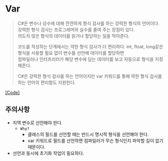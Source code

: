 # Var

> C#은 변수나 상수에 대해 깐깐하게 형식 검사를 하는 강력한 형식의 언어이다.<br>
> 강력한 형식 검사는 프로그래머의 실수를 줄여 주는 장점이 있다. <br>
> 의도치 않은 형식의 데이터를 읽거나 할당하는 일을 막아준다.
>
> 코드를 작성하는 단계에서는 약한 형식 검사가 더 편리하다.
> int, float, long같은 형식을 사용할 필요 없이 변수를 선언해 데이터를 할당하면<br>
> 컴파일러나 인터프리터가 해당 변수에 담는 데이터를 보고 자동으로 형식을 지정해준다.
>
> C#은 강력한 형식 검사를 하는 언어이지만 var 키워드를 통해 약한 형식 검사를 하는 언어의 편리함도 지원한다.

[[Code]](/Code/Chapter03/UsingVar.cs)


## 주의사항
* 지역 변수로 선언해야 한다.
    - `Why?` 
        + 클래스의 필드를 선언할 때는 반드시 명시적 형식을 선언해야 한다.
        + var 키워드로 필드를 선언하면 컴파일러가 무슨 형식인지 파악할 길이 없기 때문이다.
* 선언과 동시에 초기화 작업이 필요하다.